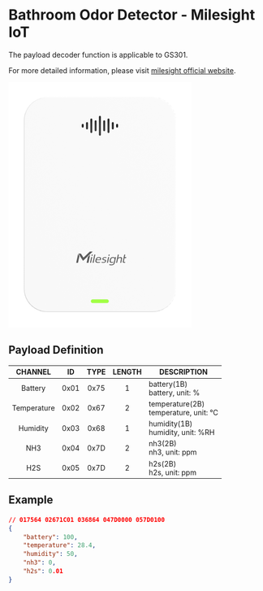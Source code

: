 # Bathroom Odor Detector - Milesight IoT

The payload decoder function is applicable to GS301.

For more detailed information, please visit [milesight official website](https://www.milesight-iot.com).

![GS301](GS301.png)

## Payload Definition

|   CHANNEL   |  ID  | TYPE | LENGTH | DESCRIPTION                              |
| :---------: | :--: | :--: | :----: | ---------------------------------------- |
|   Battery   | 0x01 | 0x75 |   1    | battery(1B)<br/>battery, unit: %         |
| Temperature | 0x02 | 0x67 |   2    | temperature(2B)<br/>temperature, unit: ℃ |
|  Humidity   | 0x03 | 0x68 |   1    | humidity(1B)<br/>humidity, unit: %RH     |
|     NH3     | 0x04 | 0x7D |   2    | nh3(2B)<br/>nh3, unit: ppm               |
|     H2S     | 0x05 | 0x7D |   2    | h2s(2B)<br/>h2s, unit: ppm               |

## Example

```json
// 017564 02671C01 036864 047D0000 057D0100
{
    "battery": 100,
    "temperature": 28.4,
    "humidity": 50,
    "nh3": 0,
    "h2s": 0.01
}
```
